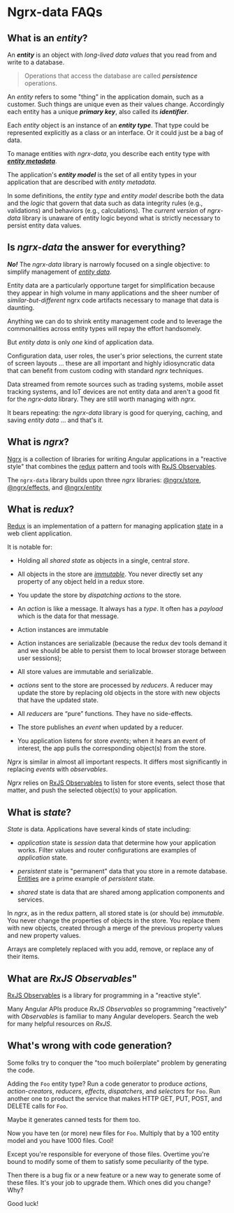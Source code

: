 # Ngrx-data FAQs

<a name="entity"></a>
## What is an _entity_?

An **_entity_** is an object with _long-lived data values_ that you read from and write to a database.

>Operations that access the database are called **_persistence_** operations.

An _entity_ refers to some "thing" in the application domain, such as a customer. 
Such things are unique even as their values change. Accordingly each entity has a unique **_primary key_**, also called its **_identifier_**.

Each _entity_ object is an instance of an **_entity type_**. That type could be represented explicitly as a class or an interface. Or it could just be a bag of data.

To manage entities with _ngrx-data_, you describe each entity type with [**_entity metadata_**](docs/entity-metadata).

The application's **_entity model_** is the set of all entity types in your application that are described with _entity metadata_.

In some definitions, the _entity type_ and _entity model_ describe both the data and the _logic_ that govern that data such as data integrity rules (e.g., validations) and behaviors (e.g., calculations). The _current version_ of _ngrx-data_ library is unaware of entity logic beyond what is strictly necessary to persist entity data values.

<a name="no-panacea"></a>
## Is _ngrx-data_ the answer for everything?

**_No!_**
The _ngrx-data_ library is narrowly focused on a single objective:
to simplify management of [_entity data_](#entity).

Entity data are a particularly opportune target for simplification
because they appear in high volume in many applications and
the sheer number of _similar-but-different_ ngrx code artifacts necessary to manage that data is daunting.

Anything we can do to shrink entity management code and to leverage the commonalities across entity types will repay the effort handsomely.

But _entity data_ is only _one_ kind of application data.

Configuration data, user roles, the user's prior selections, the current state of screen layouts ...
these are all important and highly idiosyncratic data that can benefit from
custom coding with standard _ngrx_ techniques.

Data streamed from remote sources such as trading systems,
mobile asset tracking systems, and IoT devices are not entity data
and aren't a good fit for the _ngrx-data_ library.
They are still worth managing with _ngrx_.

It bears repeating: the _ngrx-data_ library is good for
querying, caching, and saving _entity data_ ... and that's it.

<a name="ngrx"></a>
## What is _ngrx_?

[Ngrx](https://github.com/ngrx/platform/blob/master/README.md) is a collection of libraries for writing Angular applications in a "reactive style" that combines the
[redux](#redux) pattern and tools with [RxJS Observables](#rxjs). 

The `ngrx-data` library builds upon three _ngrx_ libraries: 
[@ngrx/store](https://github.com/ngrx/platform/blob/master/docs/store/README.md),
[@ngrx/effects](https://github.com/ngrx/platform/blob/master/docs/effects/README.md), and
[@ngrx/entity](https://github.com/ngrx/platform/blob/master/docs/entity/README.md)

<a name="redux"></a>
## What is _redux_?

[Redux](https://redux.js.org/) is an implementation of a pattern for managing application [state](#state) in a web client application.

It is notable for:

* Holding all _shared state_ as objects in a single, central _store_.

* All objects in the store are [_immutable_](https://en.wikipedia.org/wiki/Immutable_object).
You never directly set any property of any object held in a redux store.

* You update the store by _dispatching actions_ to the store.

* An _action_ is like a message. It always has a _type_. It often has a _payload_ which is the data for that message.

* Action instances are immutable

* Action instances are serializable (because the redux dev tools demand it and we should be able to persist them to local browser storage between user sessions);

* All store values are immutable and serializable.

* _actions_ sent to the store are processed by _reducers_. A reducer may update the store by replacing old objects in the store with new objects that have the updated state.

* All _reducers_ are “pure” functions.
They have no side-effects.

* The store publishes an _event_ when updated by a reducer.

* You application listens for store _events_; when it hears an event of interest, the app pulls the corresponding object(s) from the store.

_Ngrx_ is similar in almost all important respects.
It differs most significantly in replacing _events_ with _observables_.

_Ngrx_ relies on 
[RxJS Observables](#rxjs) to listen for store events, select those that matter, and push the selected object(s) to your application.

<a name="state"></a>
## What is _state_?

_State_ is data. 
Applications have several kinds of state including:

* _application_ state is _session_ data that determine how your application works. Filter values and router configurations are examples of _application_ state.

* _persistent_ state is "permanent" data that you store in a remote database. [Entities](#entity) are a prime example of _persistent_ state. 

* _shared_ state is data that are shared among application components and services.

In _ngrx_, as in the redux pattern, all stored state is (or should be) _immutable_.
You never change the properties of objects in the store.
You replace them with new objects, created through a merge of the previous property values and new property values.

Arrays are completely replaced with you add, remove, or replace any of their items.

<a name="rxjs"></a>
## What are _RxJS Observables_"

[RxJS Observables](http://reactivex.io/rxjs/) is a library for programming in a "reactive style".

Many Angular APIs produce _RxJS Observables_ so programming "reactively" with _Observables_ is familiar to many Angular developers. Search the web for many helpful resources on _RxJS_.

<a name="code-generation"></a>
## What's wrong with code generation?

Some folks try to conquer the "too much boilerplate" problem by generating the code.

Adding the `Foo` entity type? Run a code generator to produce  _actions_, _action-creators_, _reducers_, _effects_, _dispatchers_, and _selectors_ for `Foo`.
Run another one to product the service that makes HTTP GET, PUT, POST, and DELETE calls for `Foo`.

Maybe it generates canned tests for them too.

Now you have ten (or more) new files for `Foo`. Multiply that by a 100 entity model and you have 1000 files. Cool!

Except you're responsible for everyone of those files. Overtime you're bound to modify some of them to satisfy some peculiarity of the type.

Then there is a bug fix or a new feature or a new way to generate some of these files. It's your job to upgrade them. Which ones did you change? Why?

Good luck!
